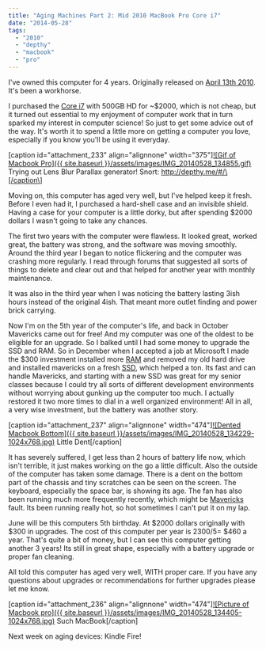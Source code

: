 ```yaml
---
title: "Aging Machines Part 2: Mid 2010 MacBook Pro Core i7"
date: "2014-05-28"
tags: 
  - "2010"
  - "depthy"
  - "macbook"
  - "pro"
---
```


I've owned this computer for 4 years. Originally released on [April 13th 2010](http://en.wikipedia.org/wiki/MacBook_Pro). It's been a workhorse.

I purchased the [Core i7](http://en.wikipedia.org/wiki/Intel_Core "Intel Core Wiki") with 500GB HD for ~$2000, which is not cheap, but it turned out essential to my enjoyment of computer work that in turn sparked my interest in computer science! So just to get some advice out of the way. It's worth it to spend a little more on getting a computer you love, especially if you know you'll be using it everyday.

\[caption id="attachment\_233" align="alignnone" width="375"\][![Gif of Macbook Pro]({{ site.baseurl }}/assets/images/IMG_20140528_134855.gif)](http://timmyreilly.azurewebsites.net/wp-content/uploads/2014/05/IMG_20140528_134855.gif) Trying out Lens Blur Parallax generator! Snort: http://depthy.me/#/\[/caption\]

Moving on, this computer has aged very well, but I've helped keep it fresh. Before I even had it, I purchased a hard-shell case and an invisible shield. Having a case for your computer is a little dorky, but after spending $2000 dollars I wasn't going to take any chances.

The first two years with the computer were flawless. It looked great, worked great, the battery was strong, and the software was moving smoothly. Around the third year I began to notice flickering and the computer was crashing more regularly. I read through forums that suggested all sorts of things to delete and clear out and that helped for another year with monthly maintenance.

It was also in the third year when I was noticing the battery lasting 3ish hours instead of the original 4ish. That meant more outlet finding and power brick carrying.

Now I'm on the 5th year of the computer's life, and back in October Mavericks came out for free! And my computer was one of the oldest to be eligible for an upgrade. So I balked until I had some money to upgrade the SSD and RAM. So in December when I accepted a job at Microsoft I made the $300 investment installed more [RAM](http://www.newegg.com/Product/Product.aspx?Item=N82E16820148604 "More Crucial RAM! ") and removed my old hard drive and installed mavericks on a fresh [SSD](http://www.newegg.com/Product/Product.aspx?Item=N82E16820148694 "Crucial SSD"), which helped a ton. Its fast and can handle Mavericks, and starting with a new SSD was great for my senior classes because I could try all sorts of different development environments without worrying about gunking up the computer too much. I actually restored it two more times to dial in a well organized environment! All in all, a very wise investment, but the battery was another story.

\[caption id="attachment\_237" align="alignnone" width="474"\][![Dented Macbook Bottom]({{ site.baseurl }}/assets/images/IMG_20140528_134229-1024x768.jpg)](http://timmyreilly.azurewebsites.net/wp-content/uploads/2014/05/IMG_20140528_134229.jpg) Little Dent\[/caption\]

It has severely suffered, I get less than 2 hours of battery life now, which isn't terrible, it just makes working on the go a little difficult. Also the outside of the computer has taken some damage. There is a dent on the bottom part of the chassis and tiny scratches can be seen on the screen. The keyboard, especially the space bar, is showing its age. The fan has also been running much more frequently recently, which might be [Mavericks](http://en.wikipedia.org/wiki/OS_X_Mavericks "Wiki for Mavericks") fault. Its been running really hot, so hot sometimes I can't put it on my lap.

June will be this computers 5th birthday. At $2000 dollars originally with $300 in upgrades. The cost of this computer per year is 2300/5= $460 a year. That's quite a bit of money, but I can see this computer getting another 3 years! Its still in great shape, especially with a battery upgrade or proper fan cleaning.

All told this computer has aged very well, WITH proper care. If you have any questions about upgrades or recommendations for further upgrades please let me know.

\[caption id="attachment\_236" align="alignnone" width="474"\][![Picture of Macbook pro]({{ site.baseurl }}/assets/images/IMG_20140528_134405-1024x768.jpg)](http://timmyreilly.azurewebsites.net/wp-content/uploads/2014/05/IMG_20140528_134405.jpg) Such MacBook\[/caption\]

Next week on aging devices: Kindle Fire!

